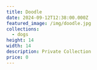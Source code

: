 ```yaml
---
title: Doodle
date: 2024-09-12T12:38:00.000Z
featured_image: /img/doodle.jpg
collections:
  - dogs
height: 14
width: 14
description: Private Collection
price: 0
---
```

